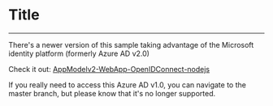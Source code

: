 # Title

---

There's a newer version of this sample taking advantage of the Microsoft identity platform (formerly Azure AD v2.0)

Check it out: [AppModelv2-WebApp-OpenIDConnect-nodejs](https://github.com/azureadquickstarts/appmodelv2-webapp-openidconnect-nodejs)

If you really need to access this Azure AD v1.0, you can navigate to the master branch, but please know that it's no longer supported.
